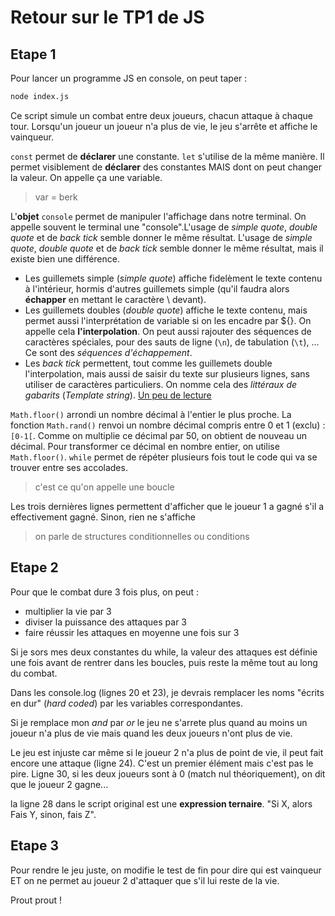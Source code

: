 # Retour sur le TP1 de JS

## Etape 1

Pour lancer un programme JS en console, on peut taper :
```bash
node index.js
```

Ce script simule un combat entre deux joueurs, chacun attaque à chaque tour. Lorsqu'un joueur un joueur n'a plus de vie, le jeu s'arrête et affiche le vainqueur.

`const` permet de **déclarer** une constante. `let` s'utilise de la même manière. Il permet visiblement de **déclarer** des constantes MAIS dont on peut changer la valeur. On appelle ça une variable.

> var = berk

L'**objet** `console` permet de manipuler l'affichage dans notre terminal. On appelle souvent le terminal une "console".L'usage de *simple quote*, *double quote* et de *back tick* semble donner le même résultat.
  L'usage de *simple quote*, *double quote* et de *back tick* semble donner le même résultat, mais il existe bien une différence. 
  - Les guillemets simple (*simple quote*) affiche fidelèment le texte contenu à l'intérieur, hormis d'autres guillemets simple (qu'il faudra alors **échapper** en mettant le caractère \ devant). 
  - Les guillemets doubles (*double quote*) affiche le texte contenu, mais permet aussi l'interprétation de variable si on les encadre par ${}. On appelle cela **l'interpolation**. On peut aussi rajouter des séquences de caractères spéciales, pour des sauts de ligne (`\n`), de tabulation (`\t`), ... Ce sont des *séquences d'échappement*.
  - Les *back tick* permettent, tout comme les guillemets double l'interpolation, mais aussi de saisir du texte sur plusieurs lignes, sans utiliser de caractères particuliers. On nomme cela des *littéraux de gabarits* (*Template string*). [Un peu de lecture](https://developer.mozilla.org/fr/docs/Web/JavaScript/Reference/Litt%C3%A9raux_gabarits)

  `Math.floor()` arrondi un nombre décimal à l'entier le plus proche.
  La fonction `Math.rand()` renvoi un nombre décimal compris entre 0 et 1 (exclu) : `[0-1[`. Comme on multiplie ce décimal par 50, on obtient de nouveau un décimal. Pour transformer ce décimal en nombre entier, on utilise `Math.floor()`.
`while` permet de répéter plusieurs fois tout le code qui va se trouver entre ses accolades.
> c'est ce qu'on appelle une boucle

Les trois dernières lignes permettent d'afficher que le joueur 1 a gagné s'il a effectivement gagné.
Sinon, rien ne s'affiche
> on parle de structures conditionnelles ou conditions

## Etape 2

Pour que le combat dure 3 fois plus, on peut :

* multiplier la vie par 3
* diviser la puissance des attaques par 3
* faire réussir les attaques en moyenne une fois sur 3

Si je sors mes deux constantes du while, la valeur des attaques est définie une fois avant de rentrer dans les boucles, puis reste la même tout au long du combat.

Dans les console.log (lignes 20 et 23), je devrais remplacer les noms "écrits en dur" (*hard coded*) par les variables correspondantes.

Si je remplace mon *and* par *or* le jeu ne s'arrete plus quand au moins un joueur n'a plus de vie mais quand les deux joueurs n'ont plus de vie.

Le jeu est injuste car même si le joueur 2 n'a plus de point de vie, il peut fait encore une attaque (ligne 24). C'est un premier élément mais c'est pas le pire.
Ligne 30, si les deux joueurs sont à 0 (match nul théoriquement), on dit que le joueur 2 gagne...

la ligne 28 dans le script original est une **expression ternaire**. "Si X, alors Fais Y, sinon, fais Z".

## Etape 3

Pour rendre le jeu juste, on modifie le test de fin pour dire qui est vainqueur ET on ne permet au joueur 2 d'attaquer que s'il lui reste de la vie.

Prout prout !
